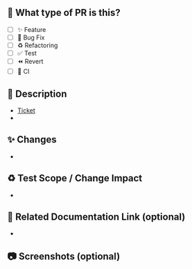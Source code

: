 ## 📌 What type of PR is this?

- [ ] ✨ Feature
- [ ] 🐛 Bug Fix
- [ ] ♻️ Refactoring
- [ ] ✅ Test
- [ ] ⏪️ Revert
- [ ] 🔁 CI

## 📝 Description

- [Ticket]()
-

## ✨ Changes

-

## ♻️ Test Scope / Change Impact

-

## 📎 Related Documentation Link (optional)

-

## 📷 Screenshots (optional)
